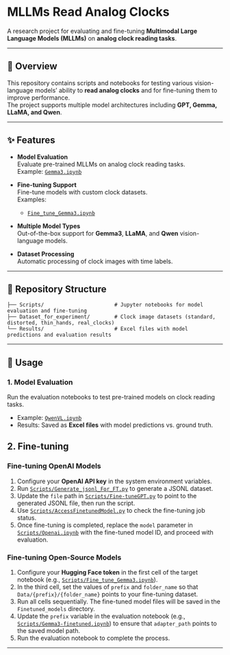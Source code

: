 # MLLMs Read Analog Clocks

A research project for evaluating and fine-tuning **Multimodal Large Language Models (MLLMs)** on **analog clock reading tasks**.

---

## 📖 Overview
This repository contains scripts and notebooks for testing various vision-language models’ ability to **read analog clocks** and for fine-tuning them to improve performance.  
The project supports multiple model architectures including **GPT, Gemma, LLaMA, and Qwen**.

---

## ✨ Features
- **Model Evaluation**  
  Evaluate pre-trained MLLMs on analog clock reading tasks.  
  Example: [`Gemma3.ipynb`](Scripts/Gemma3.ipynb)

- **Fine-tuning Support**  
  Fine-tune models with custom clock datasets.  
  Examples:  
  - [`Fine_tune_Gemma3.ipynb`](Scripts/Fine_tune_Gemma3.ipynb)  

- **Multiple Model Types**  
  Out-of-the-box support for **Gemma3**, **LLaMA**, and **Qwen** vision-language models.

- **Dataset Processing**  
  Automatic processing of clock images with time labels.

---

## 📂 Repository Structure
```text
├── Scripts/                       # Jupyter notebooks for model evaluation and fine-tuning  
├── Dataset_for_experiment/        # Clock image datasets (standard, distorted, thin_hands, real_clocks)  
└── Results/                       # Excel files with model predictions and evaluation results  
```

---

## 🚀 Usage

### 1. Model Evaluation
Run the evaluation notebooks to test pre-trained models on clock reading tasks.  
- Example: [`QwenVL.ipynb`](Scripts/QwenVL.ipynb)  
- Results: Saved as **Excel files** with model predictions vs. ground truth.  

## 2. Fine-tuning  

### Fine-tuning OpenAI Models  
1. Configure your **OpenAI API key** in the system environment variables.  
2. Run [`Scripts/Generate_jsonl_For_FT.py`](Scripts/Generate_jsonl_For_FT.py) to generate a JSONL dataset.  
3. Update the `file` path in [`Scripts/Fine-tuneGPT.py`](Scripts/Fine-tuneGPT.py) to point to the generated JSONL file, then run the script.  
4. Use [`Scripts/AccessFinetunedModel.py`](Scripts/AccessFinetunedModel.py) to check the fine-tuning job status.  
5. Once fine-tuning is completed, replace the `model` parameter in [`Scripts/Openai.ipynb`](Scripts/Openai.ipynb) with the fine-tuned model ID, and proceed with evaluation.  

### Fine-tuning Open-Source Models  
1. Configure your **Hugging Face token** in the first cell of the target notebook (e.g., [`Scripts/Fine_tune_Gemma3.ipynb`](Scripts/Fine_tune_Gemma3.ipynb)).  
2. In the third cell, set the values of `prefix` and `folder_name` so that `Data/{prefix}/{folder_name}` points to your fine-tuning dataset.  
3. Run all cells sequentially. The fine-tuned model files will be saved in the `Finetuned_models` directory.  
4. Update the `prefix` variable in the evaluation notebook (e.g., [`Scripts/Gemma3-finetuned.ipynb`](Scripts/Gemma3-finetuned.ipynb)) to ensure that `adapter_path` points to the saved model path.  
5. Run the evaluation notebook to complete the process.  

---
